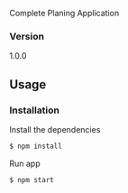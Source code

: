 

Complete Planing Application

### Version
1.0.0

## Usage


### Installation

Install the dependencies

```sh
$ npm install
```
Run app

```sh
$ npm start
```
